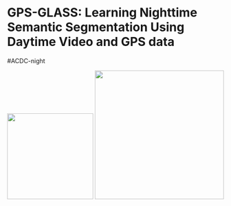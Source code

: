 # GPS-GLASS: Learning Nighttime Semantic Segmentation Using Daytime Video and GPS data
#ACDC-night

<img src="https://github.com/jimmy9704/GPS-GLASS/blob/main/video/ACDC-night.gif" width="200"/> <img src="https://github.com/jimmy9704/GPS-GLASS/blob/main/video/Dark_Zurich-val.gif" width="300"/>
